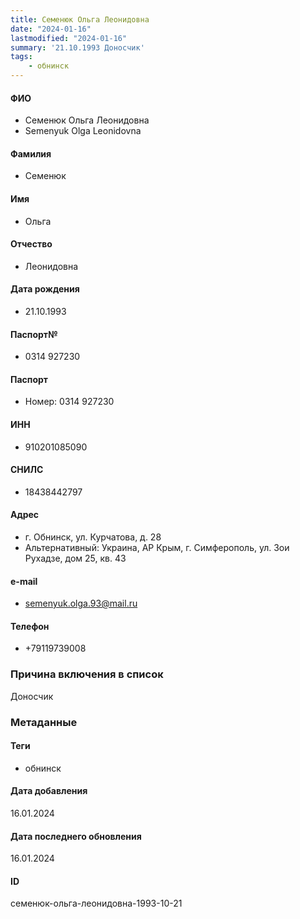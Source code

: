 ```yaml
---
title: Семенюк Ольга Леонидовна
date: "2024-01-16"
lastmodified: "2024-01-16"
summary: '21.10.1993 Доносчик'
tags: 
    - обнинск
---
```

<!--# pp2-->
<!--## Фигурант-->
<!--### Личные данные-->
#### ФИО
- Семенюк Ольга Леонидовна
- Semenyuk Olga Leonidovna
#### Фамилия
- Семенюк
#### Имя
- Ольга
#### Отчество
- Леонидовна
#### Дата рождения
- 21.10.1993
#### Паспорт№
- 0314 927230
#### Паспорт
- Номер: 0314 927230
#### ИНН
- 910201085090
#### СНИЛС
- 18438442797
#### Адрес
- г. Обнинск, ул. Курчатова, д. 28
- Альтернативный: Украина, АР Крым, г. Симферополь, ул. Зои Рухадзе, дом 25, кв. 43
#### e-mail
- semenyuk.olga.93@mail.ru
#### Телефон
- +79119739008
### Причина включения в список
Доносчик
### Метаданные
#### Теги
- обнинск
#### Дата добавления
16.01.2024
#### Дата последнего обновления
16.01.2024
#### ID
семенюк-ольга-леонидовна-1993-10-21
<!--## END;-->
